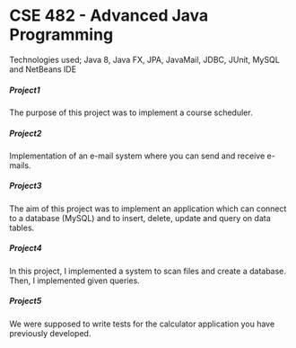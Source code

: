 # CSE 482 - Advanced Java Programming
Technologies used; Java 8, Java FX, JPA, JavaMail, JDBC, JUnit, MySQL and NetBeans IDE
##### Project1
The purpose of this project was to implement a course scheduler.
<br>

##### Project2
Implementation of an e-mail system where you can send and receive e-mails.
<br>

##### Project3
The aim of this project was to implement an application which can connect to a database (MySQL) and to insert, delete, update and query on data tables.
<br>

##### Project4
In this project, I implemented a system to scan files and create a database. Then, I implemented given queries.
<br>

##### Project5
We were supposed to write tests for the calculator application you have previously developed.
<br>
